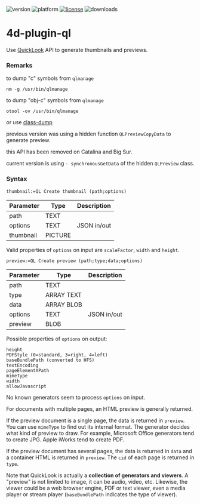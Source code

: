 ![version](https://img.shields.io/badge/version-16-8331AE)
![platform](https://img.shields.io/static/v1?label=platform&message=mac-intel&color=blue)
[![license](https://img.shields.io/github/license/miyako/4d-plugin-ql)](LICENSE)
![downloads](https://img.shields.io/github/downloads/miyako/4d-plugin-ql/total)

# 4d-plugin-ql
Use [QuickLook](https://developer.apple.com/documentation/quicklook) API to generate thumbnails and previews.

### Remarks

to dump "c" symbols from ``qlmanage``

```
nm -g /usr/bin/qlmanage
```

to dump "obj-c" symbols from ``qlmanage``

```
otool -ov /usr/bin/qlmanage
```

or use [class-dump](https://github.com/nygard/class-dump)

previous version was using a hidden function ``QLPreviewCopyData`` to generate preview.

this API has been removed on Catalina and Big Sur.

current version is using ``- synchronousGetData`` of the hidden ``QLPreview`` class.

### Syntax

```
thumbnail:=QL Create thumbnail (path;options)
```

Parameter|Type|Description
------------|------------|----
path|TEXT|
options|TEXT|JSON in/out
thumbnail|PICTURE|

Valid properties of ``options`` on input are ``scaleFactor``, ``width`` and ``height``.

```
preview:=QL Create preview (path;type;data;options)
```

Parameter|Type|Description
------------|------------|----
path|TEXT|
type|ARRAY TEXT|
data|ARRAY BLOB|
options|TEXT|JSON in/out
preview|BLOB|

Possible properties of ``options`` on output:

```
height
PDFStyle (0=standard, 3=right, 4=left)
baseBundlePath (converted to HFS)
textEncoding
pageElementXPath
mimeType
width
allowJavascript
```

No known generators seem to process ``options`` on input.

For documents with multiple pages, an HTML preview is generally returned.

If the preview document is a single page, the data is returned in ``preview``. You can use ``mimeType`` to find out its internal format. The generator decides what kind of preview to draw. For example, Microsoft Office generators tend to create JPG. Apple iWorks tend to create PDF.

If the preview document has several pages, the data is returned in ``data`` and a container HTML is returned in ``preview``. The ``cid`` of each page is returned in  ``type``. 

Note that QuickLook is actually a **collection of generators and viewers**. A "preview" is not limited to image, it can be audio, video, etc. Likewise, the viewer could be a web browser engine, PDF or text viewer, even a media player or stream player (``baseBundlePath`` indicates the type of viewer). 
